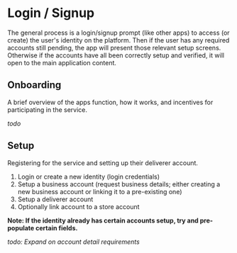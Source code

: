 # Login / Signup

The general process is a login/signup prompt (like other apps) to access (or create) the user's identity on the platform. Then if the user has any required accounts still pending, the app will present those relevant setup screens. Otherwise if the accounts have all been correctly setup and verified, it will open to the main application content.

## Onboarding

A brief overview of the apps function, how it works, and incentives for participating in the service.

_todo_

## Setup

Registering for the service and setting up their deliverer account.

1. Login or create a new identity (login credentials)
2. Setup a business account (request business details; either creating a new business account or linking it to a pre-existing one)
3. Setup a deliverer account
4. Optionally link account to a store account

__Note: If the identity already has certain accounts setup, try and pre-populate certain fields.__

_todo: Expand on account detail requirements_
